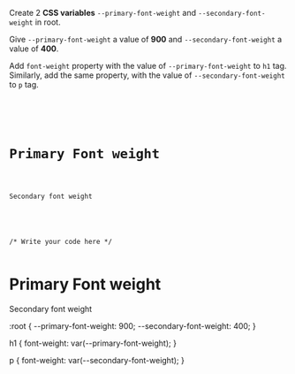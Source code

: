 Create 2 **CSS variables**
`--primary-font-weight`
and `--secondary-font-weight`
in root.

Give `--primary-font-weight` a
value of **900** and
`--secondary-font-weight` a value
of **400**.

Add `font-weight` property with
the value of `--primary-font-weight`
to `h1` tag.
Similarly, add the same property,
with the value of `--secondary-font-weight`
to `p` tag.

<codeblock language="css" type="exercise" testMode="fixedInput">
<code>
<panel language="html">
<div>
  <h1>Primary Font weight</h1>
  <p>Secondary font weight</p>
</div>
</panel>
<panel language="css">
/* Write your code here */
</panel>
</code>
<solution>
<panel language="html">
<div>
  <h1>Primary Font weight</h1>
  <p>Secondary font weight</p>
</div>
</panel>
<panel language="css">
:root {
  --primary-font-weight: 900;
  --secondary-font-weight: 400;
}

h1 {
  font-weight: var(--primary-font-weight);
}

p {
  font-weight: var(--secondary-font-weight);
}
</panel>
</solution>
</codeblock>
